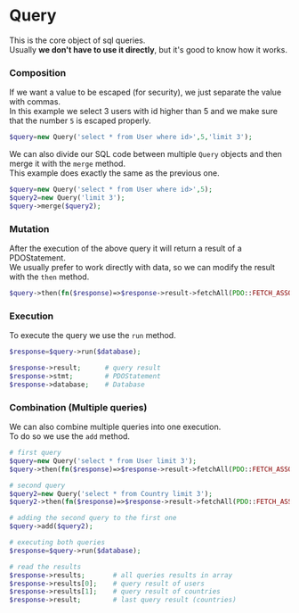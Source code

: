 # Query
This is the core object of sql queries.  
Usually **we don't have to use it directly**, but it's good to know how it works.

### Composition
If we want a value to be escaped (for security), we just separate the value with commas.  
In this example we select 3 users with id higher than 5 and we make sure that the number `5` is escaped properly.
```php
$query=new Query('select * from User where id>',5,'limit 3');
```
We can also divide our SQL code between multiple `Query` objects and then merge it with the `merge` method.  
This example does exactly the same as the previous one. 
```php
$query=new Query('select * from User where id>',5);
$query2=new Query('limit 3');
$query->merge($query2);
```

### Mutation
After the execution of the above query it will return a result of a PDOStatement.  
We usually prefer to work directly with data, so we can modify the result with the `then` method.
```php
$query->then(fn($response)=>$response->result->fetchAll(PDO::FETCH_ASSOC));
```

### Execution
To execute the query we use the `run` method.
```php
$response=$query->run($database);

$response->result;      # query result
$response->stmt;        # PDOStatement
$response->database;    # Database
```

### Combination (Multiple queries)
We can also combine multiple queries into one execution.  
To do so we use the `add` method.
```php
# first query
$query=new Query('select * from User limit 3');
$query->then(fn($response)=>$response->result->fetchAll(PDO::FETCH_ASSOC));

# second query
$query2=new Query('select * from Country limit 3');
$query2->then(fn($response)=>$response->result->fetchAll(PDO::FETCH_ASSOC));

# adding the second query to the first one
$query->add($query2);

# executing both queries
$response=$query->run($database);

# read the results
$response->results;       # all queries results in array
$response->results[0];    # query result of users
$response->results[1];    # query result of countries
$response->result;        # last query result (countries)
